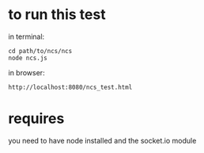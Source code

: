 to run this test
===

in terminal:
```
cd path/to/ncs/ncs
node ncs.js
```
in browser:
```
http://localhost:8080/ncs_test.html
```
requires
===
you need to have node installed and the socket.io module